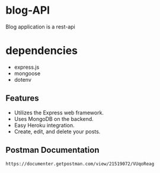 # blog-API 
Blog application is a rest-api 

# dependencies
- express.js
- mongoose
- dotenv

## Features

- Utilizes the Express web framework.
- Uses MongoDB on the backend.
- Easy Heroku integration.
- Create, edit, and delete your posts.

## Postman Documentation

```
https://documenter.getpostman.com/view/21519072/VUqoReag

```



